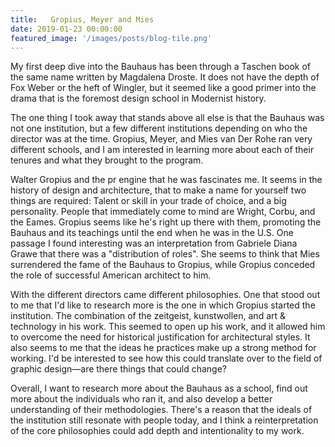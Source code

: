 ```yaml
---
title:   Gropius, Meyer and Mies
date: 2019-01-23 00:00:00
featured_image: '/images/posts/blog-tile.png'
---
```


My first deep dive into the Bauhaus has been through a Taschen book of the same name written by Magdalena Droste. It does not have the depth of Fox Weber or the heft of Wingler, but it seemed like a good primer into the drama that is the foremost design school in Modernist history. 

The one thing I took away that stands above all else is that the Bauhaus was not one institution, but a few different institutions depending on who the director was at the time. Gropius, Meyer, and Mies van Der Rohe ran very different schools, and I am interested in learning more about each of their tenures and what they brought to the program.

Walter Gropius and the pr engine that he was fascinates me. It seems in the history of design and architecture, that to make a name for yourself two things are required: Talent or skill in your trade of choice, and a big personality. People that immediately come to mind are Wright, Corbu, and the Eames. Gropius seems like he's right up there with them, promoting the Bauhaus and its teachings until the end when he was in the U.S. One passage I found interesting was an interpretation from Gabriele Diana Grawe that there was a "distribution of roles". She seems to think that Mies surrendered the fame of the Bauhaus to Gropius, while Gropius conceded the role of successful American architect to him.

With the different directors came different philosophies. One that stood out to me that I'd like to research more is the one in which Gropius started the institution. The combination of the zeitgeist, kunstwollen, and art & technology in his work. This seemed to open up his work, and it allowed him to overcome the need for historical justification for architectural styles. It also seems to me that the ideas he practices make up a strong method for working. I'd be interested to see how this could translate over to the field of graphic design—are there things that could change?

Overall, I want to research more about the Bauhaus as a school, find out more about the individuals who ran it, and also develop a better understanding of their methodologies. There's a reason that the ideals of the institution still resonate with people today, and I think a reinterpretation of the core philosophies could add depth and intentionality to my work.